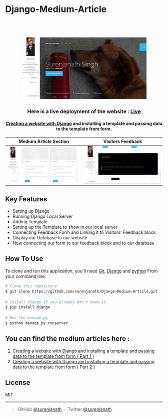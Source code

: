 # Django-Medium-Article
<h1 align="center">
  <br>
  <a href=""><img src="https://raw.githubusercontent.com/surenjanath/Django-Medium-Article/master/Readme_images/Website.png" alt="MediumProject" width="400"></a>
  <br>
 
</h1>


<h3 align="center">Here is a live deployment of the website : <a href="https://surenjanath.herokuapp.com/" target="_blank">Live</a>  </h3>

<h4 align="center"><a href="https://surenjanath.medium.com/creating-a-website-with-django-and-installing-a-template-and-passing-data-to-the-template-from-form-341ef55d6dd8" target="_blank">Creating a website with Django</a>  and installing a template and passing data to the template from form.</h4>

|  Medium Article Section           |  Visitors Feedback |
|---------------------|----------------------|
|![](https://raw.githubusercontent.com/surenjanath/Django-Medium-Article/master/Readme_images/Draft.png) | ![](https://raw.githubusercontent.com/surenjanath/Django-Medium-Article/master/Readme_images/Visitor's%20Feedback.png) |

## Key Features




* Setting up Django
* Running Django Local Server
* Adding Template
* Setting up the Template to show in our local server
* Connecting Feedback Form and Linking it to Visitors' Feedback block
* Display our Database to our website
* Now connecting our form to our feedback block and to our database

## How To Use

To clone and run this application, you'll need [Git](https://git-scm.com), [Django](https://www.djangoproject.com/)  and [python](https://www.python.org/) 
From your command line:

```bash
# Clone this repository
$ git clone https://github.com/surenjanath/Django-Medium-Article.git

# Install django if you already don't have it.
$ pip install django

# Run the manage.py
$ python manage.py runserver
```

## You can find the medium articles here : 
1. [Creating a website with Django and installing a template and passing data to the template from form ( Part 1 )](https://surenjanath.medium.com/creating-a-website-with-django-and-installing-a-template-and-passing-data-to-the-template-from-form-341ef55d6dd8) 
2. [Creating a website with Django and installing a template and passing data to the template from form ( Part 2 )](https://surenjanath.medium.com/creating-a-website-with-django-and-installing-a-template-and-passing-data-to-the-template-from-form-341ef55d6dd8) 


## License

MIT

---

> GitHub [@surenjanath](https://github.com/surenjanath) &nbsp;&middot;&nbsp;
> Twitter [@surenjanath](https://twitter.com/surenjanath)
